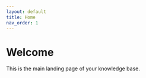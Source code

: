 ```yaml
---
layout: default
title: Home
nav_order: 1
---
```


# Welcome

This is the main landing page of your knowledge base.
